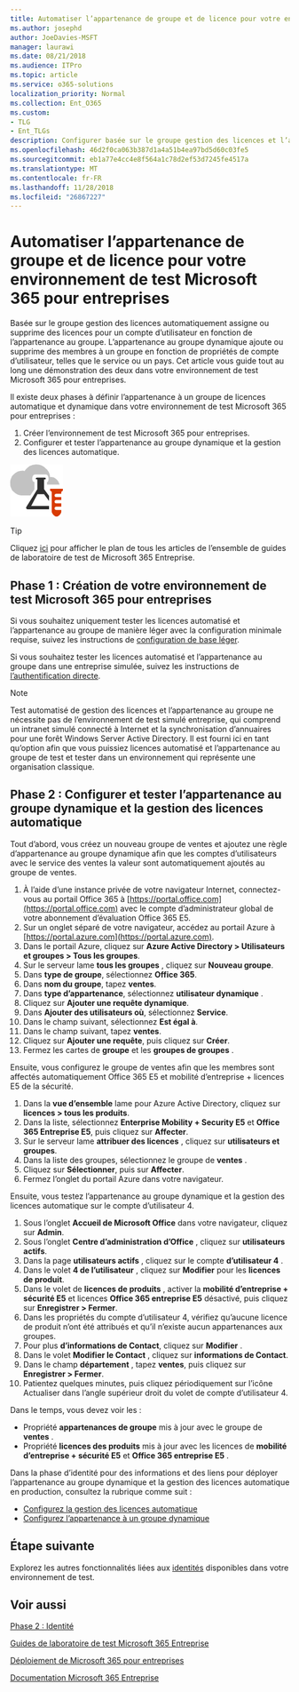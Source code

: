 ```yaml
---
title: Automatiser l’appartenance de groupe et de licence pour votre environnement de test Microsoft 365 pour entreprises
ms.author: josephd
author: JoeDavies-MSFT
manager: laurawi
ms.date: 08/21/2018
ms.audience: ITPro
ms.topic: article
ms.service: o365-solutions
localization_priority: Normal
ms.collection: Ent_O365
ms.custom:
- TLG
- Ent_TLGs
description: Configurer basée sur le groupe gestion des licences et l’appartenance au groupe dynamique dans votre environnement de test Microsoft 365 pour entreprises.
ms.openlocfilehash: 46d2f0ca063b387d1a4a51b4ea97bd5d60c03fe5
ms.sourcegitcommit: eb1a77e4cc4e8f564a1c78d2ef53d7245fe4517a
ms.translationtype: MT
ms.contentlocale: fr-FR
ms.lasthandoff: 11/28/2018
ms.locfileid: "26867227"
---
```

# <a name="automate-licensing-and-group-membership-for-your-microsoft-365-enterprise-test-environment"></a>Automatiser l’appartenance de groupe et de licence pour votre environnement de test Microsoft 365 pour entreprises

Basée sur le groupe gestion des licences automatiquement assigne ou supprime des licences pour un compte d’utilisateur en fonction de l’appartenance au groupe. L’appartenance au groupe dynamique ajoute ou supprime des membres à un groupe en fonction de propriétés de compte d’utilisateur, telles que le service ou un pays. Cet article vous guide tout au long une démonstration des deux dans votre environnement de test Microsoft 365 pour entreprises.

Il existe deux phases à définir l’appartenance à un groupe de licences automatique et dynamique dans votre environnement de test Microsoft 365 pour entreprises :

1. Créer l’environnement de test Microsoft 365 pour entreprises.
2. Configurer et tester l’appartenance au groupe dynamique et la gestion des licences automatique.

![Guides de laboratoire de test pour Microsoft Cloud](media/m365-enterprise-test-lab-guides/cloud-tlg-icon.png) 
    
> [!TIP]
> Cliquez [ici](https://aka.ms/m365etlgstack) pour afficher le plan de tous les articles de l’ensemble de guides de laboratoire de test de Microsoft 365 Entreprise.
  
## <a name="phase-1-build-out-your-microsoft-365-enterprise-test-environment"></a>Phase 1 : Création de votre environnement de test Microsoft 365 pour entreprises

Si vous souhaitez uniquement tester les licences automatisé et l’appartenance au groupe de manière léger avec la configuration minimale requise, suivez les instructions de [configuration de base léger](lightweight-base-configuration-microsoft-365-enterprise.md).
  
Si vous souhaitez tester les licences automatisé et l’appartenance au groupe dans une entreprise simulée, suivez les instructions de [l’authentification directe](pass-through-auth-m365-ent-test-environment.md).
  
> [!NOTE]
> Test automatisé de gestion des licences et l’appartenance au groupe ne nécessite pas de l’environnement de test simulé entreprise, qui comprend un intranet simulé connecté à Internet et la synchronisation d’annuaires pour une forêt Windows Server Active Directory. Il est fourni ici en tant qu’option afin que vous puissiez licences automatisé et l’appartenance au groupe de test et tester dans un environnement qui représente une organisation classique. 
  
## <a name="phase-2-configure-and-test-dynamic-group-membership-and-automatic-licensing"></a>Phase 2 : Configurer et tester l’appartenance au groupe dynamique et la gestion des licences automatique

Tout d’abord, vous créez un nouveau groupe de ventes et ajoutez une règle d’appartenance au groupe dynamique afin que les comptes d’utilisateurs avec le service des ventes la valeur sont automatiquement ajoutés au groupe de ventes.

1. À l’aide d’une instance privée de votre navigateur Internet, connectez-vous au portail Office 365 à [https://portal.office.com](https://portal.office.com) avec le compte d’administrateur global de votre abonnement d’évaluation Office 365 E5.
2. Sur un onglet séparé de votre navigateur, accédez au portail Azure à [https://portal.azure.com](https://portal.azure.com).
3. Dans le portail Azure, cliquez sur **Azure Active Directory > Utilisateurs et groupes > Tous les groupes**.
4. Sur le serveur lame **tous les groupes** , cliquez sur **Nouveau groupe**.
5. Dans **type de groupe**, sélectionnez **Office 365**.
6. Dans **nom du groupe**, tapez **ventes**.
7. Dans **type d’appartenance**, sélectionnez **utilisateur dynamique** .
8. Cliquez sur **Ajouter une requête dynamique**.
9. Dans **Ajouter des utilisateurs où**, sélectionnez **Service**.
10. Dans le champ suivant, sélectionnez **Est égal à**.
11. Dans le champ suivant, tapez **ventes**.
12. Cliquez sur **Ajouter une requête**, puis cliquez sur **Créer**.
13. Fermez les cartes de **groupe** et les **groupes de groupes** .

Ensuite, vous configurez le groupe de ventes afin que les membres sont affectés automatiquement Office 365 E5 et mobilité d’entreprise + licences E5 de la sécurité.

1. Dans la **vue d’ensemble** lame pour Azure Active Directory, cliquez sur **licences > tous les produits**.
2. Dans la liste, sélectionnez **Enterprise Mobility + Security E5** et **Office 365 Entreprise E5**, puis cliquez sur **Affecter**.
3. Sur le serveur lame **attribuer des licences** , cliquez sur **utilisateurs et groupes**.
4. Dans la liste des groupes, sélectionnez le groupe de **ventes** .
5. Cliquez sur **Sélectionner**, puis sur **Affecter**.
6. Fermez l’onglet du portail Azure dans votre navigateur.

Ensuite, vous testez l’appartenance au groupe dynamique et la gestion des licences automatique sur le compte d’utilisateur 4. 

1. Sous l’onglet **Accueil de Microsoft Office** dans votre navigateur, cliquez sur **Admin**.
2. Sous l’onglet **Centre d’administration d’Office** , cliquez sur **utilisateurs actifs**.
3. Dans la page **utilisateurs actifs** , cliquez sur le compte **d’utilisateur 4** .
4. Dans le volet **4 de l’utilisateur** , cliquez sur **Modifier** pour les **licences de produit**.
5. Dans le volet de **licences de produits** , activer la **mobilité d’entreprise + sécurité E5** et licences **Office 365 entreprise E5** désactivé, puis cliquez sur **Enregistrer > Fermer**.
6. Dans les propriétés du compte d’utilisateur 4, vérifiez qu’aucune licence de produit n’ont été attribués et qu’il n’existe aucun appartenances aux groupes.
7. Pour plus **d’informations de Contact**, cliquez sur **Modifier** .
8. Dans le volet **Modifier le Contact** , cliquez sur **informations de Contact**.
9. Dans le champ **département** , tapez **ventes**, puis cliquez sur **Enregistrer > Fermer**.
10. Patientez quelques minutes, puis cliquez périodiquement sur l’icône Actualiser dans l’angle supérieur droit du volet de compte d’utilisateur 4. 

Dans le temps, vous devez voir les :

- Propriété **appartenances de groupe** mis à jour avec le groupe de **ventes** .
- Propriété **licences des produits** mis à jour avec les licences de **mobilité d’entreprise + sécurité E5** et **Office 365 entreprise E5** .

Dans la phase d’identité pour des informations et des liens pour déployer l’appartenance au groupe dynamique et la gestion des licences automatique en production, consultez la rubrique comme suit :

- [Configurez la gestion des licences automatique](identity-group-based-licensing.md)
- [Configurez l’appartenance à un groupe dynamique](identity-automatic-group-membership.md)

## <a name="next-step"></a>Étape suivante

Explorez les autres fonctionnalités liées aux [identités](m365-enterprise-test-lab-guides.md#identity) disponibles dans votre environnement de test.

## <a name="see-also"></a>Voir aussi

[Phase 2 : Identité](identity-infrastructure.md)

[Guides de laboratoire de test Microsoft 365 Entreprise](m365-enterprise-test-lab-guides.md)

[Déploiement de Microsoft 365 pour entreprises](deploy-microsoft-365-enterprise.md)

[Documentation Microsoft 365 Entreprise](https://docs.microsoft.com/microsoft-365-enterprise/)
